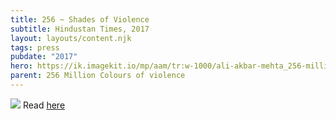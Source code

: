 ```yaml
---
title: 256 ~ Shades of Violence
subtitle: Hindustan Times, 2017
layout: layouts/content.njk
tags: press
pubdate: "2017"
hero: https://ik.imagekit.io/mp/aam/tr:w-1000/ali-akbar-mehta_256-million-colours-of-violence_detail_third-space-helsinki_2016.jpg
parent: 256 Million Colours of violence
---
```

![](https://ik.imagekit.io/mp/aam/tr:w-1000/hindustan-times_256millcov_02.jpg)
Read [here](https://www.hindustantimes.com/art-and-culture/an-art-project-explores-the-association-between-colours-and-violence/story-LPrlyH49KN9d2zjDwjlImO.html)
